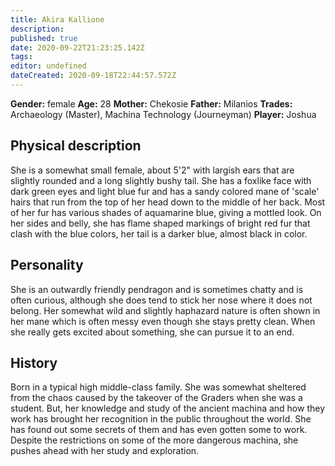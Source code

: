 ```yaml
---
title: Akira Kallione
description: 
published: true
date: 2020-09-22T21:23:25.142Z
tags: 
editor: undefined
dateCreated: 2020-09-18T22:44:57.572Z
---
```


**Gender:** female
**Age:** 28
**Mother:** Chekosie
**Father:** Milanios
**Trades:** Archaeology (Master), Machina Technology (Journeyman)
**Player:** Joshua

## Physical description

She is a somewhat small female, about 5'2" with largish ears that are slightly rounded and a long slightly bushy tail. She has a foxlike face with dark green eyes and light blue fur and has a sandy colored mane of 'scale' hairs that run from the top of her head down to the middle of her back. Most of her fur has various shades of aquamarine blue, giving a mottled look. On her sides and belly, she has flame shaped markings of bright red fur that clash with the blue colors, her tail is a darker blue, almost black in color.

## Personality

She is an outwardly friendly pendragon and is sometimes chatty and is often curious, although she does tend to stick her nose where it  does not belong. Her somewhat wild and slightly haphazard nature is often shown in her mane which is often messy even though she  stays pretty clean. When she really gets excited about something, she can pursue it to an end.

## History

Born in a typical high middle-class family. She was somewhat sheltered from the chaos caused by the takeover of the Graders when she was a student. But, her knowledge and study of the ancient machina and how they work has brought her recognition in the public throughout the world. She has found out some secrets of them and has even gotten some to work. Despite the restrictions on some of the more dangerous machina, she pushes ahead with her study and exploration.